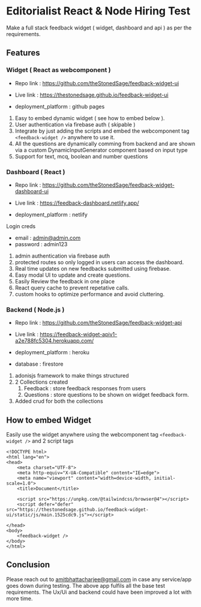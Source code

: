 # Editorialist React & Node Hiring Test

Make a full stack feedback widget ( widget, dashboard and api ) as per the requirements.

## Features

### Widget ( React as webcomponent )

* Repo link : https://github.com/theStonedSage/feedback-widget-ui
* Live link : https://thestonedsage.github.io/feedback-widget-ui

* deployment_platform : github pages

1. Easy to embed dynamic widget ( see how to embed below ).
2. User authentication via firebase auth ( skipable )
3. Integrate by just adding the scripts and embed the webcomponent tag `<feedback-widget />` anywhere to use it.
4. All the questions are dynamically comming from backend and are shown via a custom DynamicInputGenerator component based on input type
5. Support for text, mcq, boolean and number questions

### Dashboard ( React )

* Repo link : https://github.com/theStonedSage/feedback-widget-dashboard-ui
* Live link : https://feedback-dashboard.netlify.app/

* deployment_platform : netlify 

Login creds
* email : admin@admin.com
* password : admin123

1. admin authentication via firebase auth
2. protected routes so only logged in users can access the dashboard.
3. Real time updates on new feedbacks submitted using firebase.
4. Easy modal UI to update and create questions.
5. Easily Review the feedback in one place
6. React query cache to prevent repetative calls.
7. custom hooks to optimize performance and avoid cluttering.

### Backend ( Node.js )

* Repo link : https://github.com/theStonedSage/feedback-widget-api
* Live link : https://feedback-widget-apiv1-a2e788fc5304.herokuapp.com/

* deployment_platform : heroku 

* database : firestore

1. adonisjs framework to make things structured
2. 2 Collections created
   1. Feedback : store feedback responses from users
   2. Questions : store questions to be shown on widget feedback form.
3. Added crud for both the collections

## How to embed Widget

Easily use the widget anywhere using the webcomponent tag `<feedback-widget />` and 2 script tags

```
<!DOCTYPE html>
<html lang="en">
<head>
    <meta charset="UTF-8">
    <meta http-equiv="X-UA-Compatible" content="IE=edge">
    <meta name="viewport" content="width=device-width, initial-scale=1.0">
    <title>Document</title>
    
    <script src="https://unpkg.com/@tailwindcss/browser@4"></script>
    <script defer="defer" src="https://thestonedsage.github.io/feedback-widget-ui/static/js/main.1525cdc9.js"></script>

</head>
<body>
    <feedback-widget />
</body>
</html>
```

## Conclusion

Please reach out to amitbhattacharjee@gmail.com in case any service/app goes down during testing. The above app fulfils all the base test requirements. The Ux/Ui and backend could have been improved a lot with more time.




